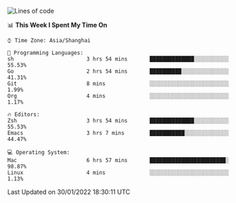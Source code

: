 <!--START_SECTION:waka-->
![Lines of code](https://img.shields.io/badge/From%20Hello%20World%20I%27ve%20Written-22%20Thousand%20lines%20of%20code-blue)

📊 **This Week I Spent My Time On** 

```text
⌚︎ Time Zone: Asia/Shanghai

💬 Programming Languages: 
sh                       3 hrs 54 mins       ██████████████░░░░░░░░░░░   55.53% 
Go                       2 hrs 54 mins       ██████████░░░░░░░░░░░░░░░   41.31% 
Git                      8 mins              ░░░░░░░░░░░░░░░░░░░░░░░░░   1.99% 
Org                      4 mins              ░░░░░░░░░░░░░░░░░░░░░░░░░   1.17%

🔥 Editors: 
Zsh                      3 hrs 54 mins       ██████████████░░░░░░░░░░░   55.53% 
Emacs                    3 hrs 7 mins        ███████████░░░░░░░░░░░░░░   44.47%

💻 Operating System: 
Mac                      6 hrs 57 mins       ████████████████████████░   98.87% 
Linux                    4 mins              ░░░░░░░░░░░░░░░░░░░░░░░░░   1.13%

```


 Last Updated on 30/01/2022 18:30:11 UTC
<!--END_SECTION:waka-->
